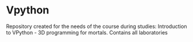# Vpython
Repository created for the needs of the course during studies: Introduction to VPython - 3D programming for mortals. Contains all laboratories
